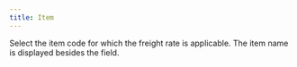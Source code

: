 ```yaml
---
title: Item
---
```



Select the item code for which the freight rate is applicable. The item name is displayed besides the field.

